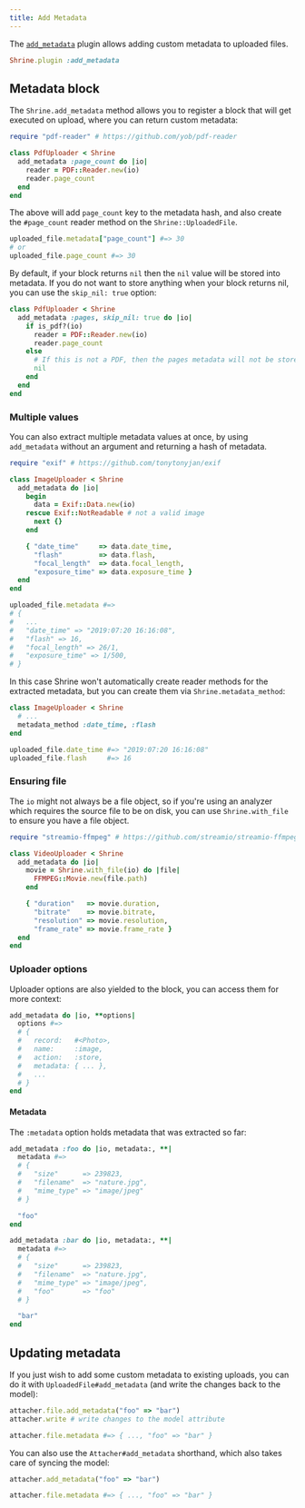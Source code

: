```yaml
---
title: Add Metadata
---
```


The [`add_metadata`][add_metadata] plugin allows adding custom metadata to
uploaded files.

```rb
Shrine.plugin :add_metadata
```

## Metadata block

The `Shrine.add_metadata` method allows you to register a block that will get
executed on upload, where you can return custom metadata:

```rb
require "pdf-reader" # https://github.com/yob/pdf-reader

class PdfUploader < Shrine
  add_metadata :page_count do |io|
    reader = PDF::Reader.new(io)
    reader.page_count
  end
end
```

The above will add `page_count` key to the metadata hash, and also create the
`#page_count` reader method on the `Shrine::UploadedFile`.

```rb
uploaded_file.metadata["page_count"] #=> 30
# or
uploaded_file.page_count #=> 30
```

By default, if your block returns `nil` then the `nil` value will be stored into
metadata. If you do not want to store anything when your block returns nil, you
can use the `skip_nil: true` option:

```rb
class PdfUploader < Shrine
  add_metadata :pages, skip_nil: true do |io|
    if is_pdf?(io)
      reader = PDF::Reader.new(io)
      reader.page_count
    else
      # If this is not a PDF, then the pages metadata will not be stored
      nil
    end
  end
end
```

### Multiple values

You can also extract multiple metadata values at once, by using `add_metadata`
without an argument and returning a hash of metadata.

```rb
require "exif" # https://github.com/tonytonyjan/exif

class ImageUploader < Shrine
  add_metadata do |io|
    begin
      data = Exif::Data.new(io)
    rescue Exif::NotReadable # not a valid image
      next {}
    end

    { "date_time"     => data.date_time,
      "flash"         => data.flash,
      "focal_length"  => data.focal_length,
      "exposure_time" => data.exposure_time }
  end
end
```
```rb
uploaded_file.metadata #=>
# {
#   ...
#   "date_time" => "2019:07:20 16:16:08",
#   "flash" => 16,
#   "focal_length" => 26/1,
#   "exposure_time" => 1/500,
# }
```

In this case Shrine won't automatically create reader methods for the extracted
metadata, but you can create them via `Shrine.metadata_method`:

```rb
class ImageUploader < Shrine
  # ...
  metadata_method :date_time, :flash
end
```
```rb
uploaded_file.date_time #=> "2019:07:20 16:16:08"
uploaded_file.flash     #=> 16
```

### Ensuring file

The `io` might not always be a file object, so if you're using an analyzer
which requires the source file to be on disk, you can use `Shrine.with_file` to
ensure you have a file object.

```rb
require "streamio-ffmpeg" # https://github.com/streamio/streamio-ffmpeg

class VideoUploader < Shrine
  add_metadata do |io|
    movie = Shrine.with_file(io) do |file|
      FFMPEG::Movie.new(file.path)
    end

    { "duration"   => movie.duration,
      "bitrate"    => movie.bitrate,
      "resolution" => movie.resolution,
      "frame_rate" => movie.frame_rate }
  end
end
```

### Uploader options

Uploader options are also yielded to the block, you can access them for more
context:

```rb
add_metadata do |io, **options|
  options #=>
  # {
  #   record:   #<Photo>,
  #   name:     :image,
  #   action:   :store,
  #   metadata: { ... },
  #   ...
  # }
end
```

#### Metadata

The `:metadata` option holds metadata that was extracted so far:

```rb
add_metadata :foo do |io, metadata:, **|
  metadata #=>
  # {
  #   "size"      => 239823,
  #   "filename"  => "nature.jpg",
  #   "mime_type" => "image/jpeg"
  # }

  "foo"
end

add_metadata :bar do |io, metadata:, **|
  metadata #=>
  # {
  #   "size"      => 239823,
  #   "filename"  => "nature.jpg",
  #   "mime_type" => "image/jpeg",
  #   "foo"       => "foo"
  # }

  "bar"
end
```

## Updating metadata

If you just wish to add some custom metadata to existing uploads, you can do it
with `UploadedFile#add_metadata` (and write the changes back to the model):

```rb
attacher.file.add_metadata("foo" => "bar")
attacher.write # write changes to the model attribute

attacher.file.metadata #=> { ..., "foo" => "bar" }
```

You can also use the `Attacher#add_metadata` shorthand, which also takes care
of syncing the model:

```rb
attacher.add_metadata("foo" => "bar")

attacher.file.metadata #=> { ..., "foo" => "bar" }
```

[add_metadata]: https://github.com/shrinerb/shrine/blob/master/lib/shrine/plugins/add_metadata.rb
